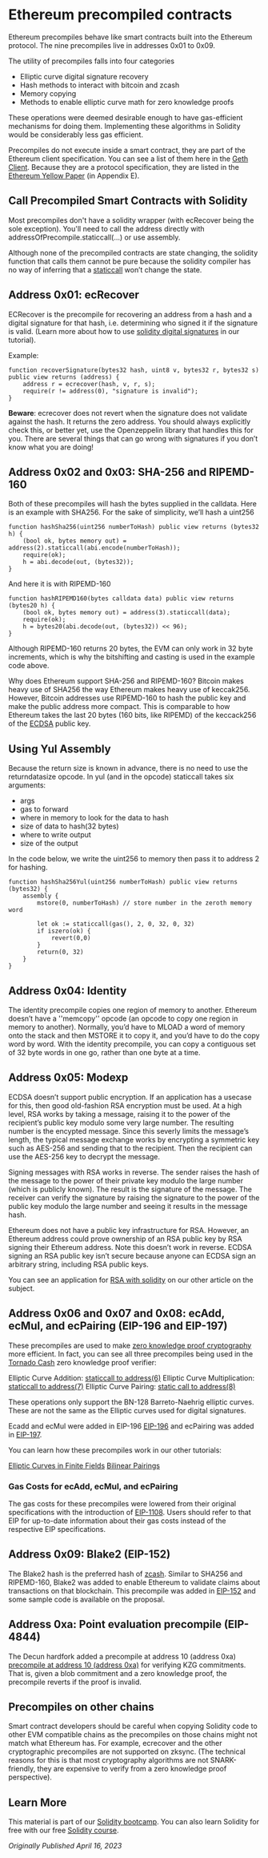 # Ethereum precompiled contracts

Ethereum precompiles behave like smart contracts built into the Ethereum protocol. The nine precompiles live in addresses 0x01 to 0x09.

The utility of precompiles falls into four categories
- Elliptic curve digital signature recovery
- Hash methods to interact with bitcoin and zcash
- Memory copying
- Methods to enable elliptic curve math for zero knowledge proofs

These operations were deemed desirable enough to have gas-efficient mechanisms for doing them. Implementing these algorithms in Solidity would be considerably less gas efficient.

Precompiles do not execute inside a smart contract, they are part of the Ethereum client specification. You can see a list of them here in the [Geth Client](https://github.com/ethereum/go-ethereum/blob/master/core/vm/contracts.go#L81). Because they are a protocol specification, they are listed in the [Ethereum Yellow Paper](https://ethereum.github.io/yellowpaper/paper.pdf) (in Appendix E).

## Call Precompiled Smart Contracts with Solidity

Most precompiles don't have a solidity wrapper (with ecRecover being the sole exception). You'll need to call the address directly with addressOfPrecompile.staticcall(...) or use assembly.


Although none of the precompiled contracts are state changing, the solidity function that calls them cannot be pure because the solidity compiler has no way of inferring that a [staticcall](https://www.rareskills.io/post/solidity-staticcall) won’t change the state.

## Address 0x01: ecRecover

ECRecover is the precompile for recovering an address from a hash and a digital signature for that hash, i.e. determining who signed it if the signature is valid. (Learn more about how to use [solidity digital signatures](https://www.rareskills.io/post/openzeppelin-verify-signature) in our tutorial).

Example:
```solidity
function recoverSignature(bytes32 hash, uint8 v, bytes32 r, bytes32 s) public view returns (address) {
    address r = ecrecover(hash, v, r, s);
    require(r != address(0), "signature is invalid");
}
```
**Beware**: ecrecover does not revert when the signature does not validate against the hash. It returns the zero address. You should always explicitly check this, or better yet, use the Openzeppelin library that handles this for you. There are several things that can go wrong with signatures if you don’t know what you are doing!

## Address 0x02 and 0x03: SHA-256 and RIPEMD-160

Both of these precompiles will hash the bytes supplied in the calldata. Here is an example with SHA256. For the sake of simplicity, we’ll hash a uint256

```solidity
function hashSha256(uint256 numberToHash) public view returns (bytes32 h) {
    (bool ok, bytes memory out) = address(2).staticcall(abi.encode(numberToHash));
    require(ok);
    h = abi.decode(out, (bytes32));
}
```

And here it is with RIPEMD-160

```solidity
function hashRIPEMD160(bytes calldata data) public view returns (bytes20 h) {
    (bool ok, bytes memory out) = address(3).staticcall(data);
    require(ok);
    h = bytes20(abi.decode(out, (bytes32)) << 96);
}
```

Although RIPEMD-160 returns 20 bytes, the EVM can only work in 32 byte increments, which is why the bitshifting and casting is used in the example code above.

Why does Ethereum support SHA-256 and RIPEMD-160? Bitcoin makes heavy use of SHA256 the way Ethereum makes heavy use of keccak256. However, Bitcoin addresses use RIPEMD-160 to hash the public key and make the public address more compact. This is comparable to how Ethereum takes the last 20 bytes (160 bits, like RIPEMD) of the keccack256 of the [ECDSA](https://www.rareskills.io/post/solidity-rsa-signatures-for-aidrops-and-presales-beating-ecdsa-and-merkle-trees-in-gas-efficiency) public key.

## Using Yul Assembly

Because the return size is known in advance, there is no need to use the returndatasize opcode. In yul (and in the opcode) staticcall takes six arguments:
- args
- gas to forward
- where in memory to look for the data to hash
- size of data to hash(32 bytes)
- where to write output
- size of the output

In the code below, we write the uint256 to memory then pass it to address 2 for hashing.

```solidity
function hashSha256Yul(uint256 numberToHash) public view returns (bytes32) {
    assembly {
        mstore(0, numberToHash) // store number in the zeroth memory word

        let ok := staticcall(gas(), 2, 0, 32, 0, 32)
        if iszero(ok) {
            revert(0,0)
        }
        return(0, 32)
    }
}

```

## Address 0x04: Identity

The identity precompile copies one region of memory to another. Ethereum doesn’t have a ''memcopy'' opcode (an opcode to copy one region in memory to another). Normally, you’d have to MLOAD a word of memory onto the stack and then MSTORE it to copy it, and you’d have to do the copy word by word. With the identity precompile, you can copy a contiguous set of 32 byte words in one go, rather than one byte at a time.

## Address 0x05: Modexp

ECDSA doesn’t support public encryption. If an application has a usecase for this, then good old-fashion RSA encryption must be used. At a high level, RSA works by taking a message, raising it to the power of the recipient’s public key modulo some very large number. The resulting number is the encypted message. Since this severly limits the message’s length, the typical message exchange works by encrypting a symmetric key such as AES-256 and sending that to the recipient. Then the recipient can use the AES-256 key to decrypt the message.

Signing messages with RSA works in reverse. The sender raises the hash of the message to the power of their private key modulo the large number (which is publicly known). The result is the signature of the message. The receiver can verify the signature by raising the signature to the power of the public key modulo the large number and seeing it results in the message hash.

Ethereum does not have a public key infrastructure for RSA. However, an Ethereum address could prove ownership of an RSA public key by RSA signing their Ethereum address. Note this doesn’t work in reverse. ECDSA signing an RSA public key isn’t secure because anyone can ECDSA sign an arbitrary string, including RSA public keys.

You can see an application for [RSA with solidity](https://www.rareskills.io/post/solidity-rsa-signatures-for-aidrops-and-presales-beating-ecdsa-and-merkle-trees-in-gas-efficiency) on our other article on the subject.

## Address 0x06 and 0x07 and 0x08: ecAdd, ecMul, and ecPairing (EIP-196 and EIP-197)

These precompiles are used to make [zero knowledge proof cryptography](https://www.rareskills.io/zk-book) more efficient. In fact, you can see all three precompiles being used in the [Tornado Cash](https://www.rareskills.io/post/how-does-tornado-cash-work) zero knowledge proof verifier:


Elliptic Curve Addition: [staticcall to address(6)](https://github.com/tornadocash/tornado-core/blob/master/contracts/Verifier.sol#L79)
Elliptic Curve Multiplication: [staticcall to address(7)](https://github.com/tornadocash/tornado-core/blob/master/contracts/Verifier.sol#L100)
Elliptic Curve Pairing: [static call to address(8)](https://github.com/tornadocash/tornado-core/blob/master/contracts/Verifier.sol#L143)


These operations only support the BN-128 Barreto-Naehrig elliptic curves. These are not the same as the Elliptic curves used for digital signatures.

Ecadd and ecMul were added in EIP-196 [EIP-196](https://eips.ethereum.org/EIPS/eip-196) and ecPairing was added in [EIP-197](https://eips.ethereum.org/EIPS/eip-197).

You can learn how these precompiles work in our other tutorials:

[Elliptic Curves in Finite Fields](https://www.rareskills.io/post/elliptic-curves-finite-fields)
[Bilinear Pairings](https://www.rareskills.io/post/bilinear-pairing)

### Gas Costs for ecAdd, ecMul, and ecPairing

The gas costs for these precompiles were lowered from their original specifications with the introduction of [EIP-1108](https://eips.ethereum.org/EIPS/eip-1108). Users should refer to that EIP for up-to-date information about their gas costs instead of the respective EIP specifications.

## Address 0x09: Blake2 (EIP-152)

The Blake2 hash is the preferred hash of [zcash](https://z.cash/). Similar to SHA256 and RIPEMD-160, Blake2 was added to enable Ethereum to validate claims about transactions on that blockchain. This precompile was added in [EIP-152](https://github.com/ethereum/EIPs/blob/master/EIPS/eip-152.md) and some sample code is available on the proposal.

## Address 0xa: Point evaluation precompile (EIP-4844)

The Decun hardfork added a precompile at address 10 (address 0xa) [precompile at address 10 (address 0xa)](https://eips.ethereum.org/EIPS/eip-4844#point-evaluation-precompile) for verifying KZG commitments. That is, given a blob commitment and a zero knowledge proof, the precompile reverts if the proof is invalid.

## Precompiles on other chains

Smart contract developers should be careful when copying Solidity code to other EVM compatible chains as the precompiles on those chains might not match what Ethereum has. For example, ecrecover and the other cryptographic precompiles are not supported on zksync. (The technical reasons for this is that most cryptography algorithms are not SNARK-friendly, they are expensive to verify from a zero knowledge proof perspective).

## Learn More

This material is part of our [Solidity bootcamp](https://www.rareskills.io/solidity-bootcamp). You can also learn Solidity for free with our free [Solidity course](https://www.rareskills.io/learn-solidity).

*Originally Published April 16, 2023*